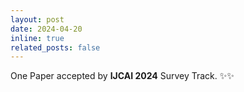 ```yaml
---
layout: post
date: 2024-04-20
inline: true
related_posts: false
---
```

One Paper accepted by **IJCAI 2024** Survey Track. :sparkles::sparkles:
